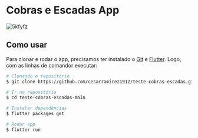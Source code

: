 # Cobras e Escadas App

![5kfyfz](https://user-images.githubusercontent.com/34248728/130366491-3a166aef-84e4-4365-bf46-0c9d6269d084.gif)

## Como usar

Para clonar e rodar o app, precisamos ter instalado o [Git](https://git-scm.com) e [Flutter](https://flutter.dev/docs/get-started/install). Logo, com as linhas de comandor executar:

```bash
# Clonando o repositório
$ git clone https://github.com/cesarramirez1912/teste-cobras-escadas.git

# Ir no repositório
$ cd teste-cobras-escadas-main

# Instalar dependências
$ flutter packages get

# Rodar app
$ flutter run
```
